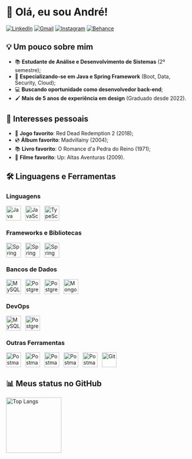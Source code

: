 # 👋 Olá, eu sou André!

[![LinkedIn](https://img.shields.io/static/v1?message=LinkedIn&logo=linkedin&label=&color=0077B5&logoColor=white&labelColor=&style=for-the-badge)](https://www.linkedin.com/in/andrezicatti/)
[![Gmail](https://img.shields.io/static/v1?message=Gmail&logo=gmail&label=&color=D14836&logoColor=white&labelColor=&style=for-the-badge)](mailto:andrezicatti@gmail.com)
[![Instagram](https://img.shields.io/static/v1?message=Instagram&logo=instagram&label=&color=E4405F&logoColor=white&labelColor=&style=for-the-badge)](https://www.instagram.com/andre_zktt/)
[![Behance](https://img.shields.io/static/v1?message=Behance&logo=behance&label=&color=1769ff&logoColor=white&labelColor=&style=for-the-badge)](https://www.behance.net/andrezicatti)

## 💡 Um pouco sobre mim

- 📚 **Estudante de Análise e Desenvolvimento de Sistemas** (2º semestre);
- 🌱 **Especializando-se em Java e Spring Framework** (Boot, Data, Security, Cloud);
- 💻 **Buscando oportunidade como desenvolvedor back-end**;
- 🖌️ **Mais de 5 anos de experiência em design** (Graduado desde 2022).

## 🎯 Interesses pessoais

- 👾 **Jogo favorito**: Red Dead Redemption 2 (2018);  
- 💿 **Álbum favorito**: Madvillainy (2004);  
- 📚 **Livro favorito**: O Romance d'a Pedra do Reino (1971);  
- 🍿 **Filme favorito**: Up: Altas Aventuras (2009).

## 🛠️ Linguagens e Ferramentas

### Linguagens
<div style="display: flex; align-items: center;">
  <img src="https://cdn.jsdelivr.net/gh/devicons/devicon/icons/java/java-original.svg" height="40" alt="Java" />
  <img width="12" />
  <img src="https://cdn.jsdelivr.net/gh/devicons/devicon/icons/javascript/javascript-original.svg" height="40" alt="JavaScript" />
  <img width="12" />
  <img src="https://cdn.jsdelivr.net/gh/devicons/devicon/icons/typescript/typescript-original.svg" height="40" alt="TypeScript" />
  <img width="12" />
</div>

### Frameworks e Bibliotecas
<div style="display: flex; align-items: center;">
  <img src="https://cdn.jsdelivr.net/gh/devicons/devicon/icons/spring/spring-original.svg" height="40" alt="Spring Framework" />
  <img width="12" />
  <img src="https://cdn.jsdelivr.net/gh/devicons/devicon/icons/angular/angular-original.svg" height="40" alt="Spring Framework" />
  <img width="12" />
  <img src="https://cdn.jsdelivr.net/gh/devicons/devicon/icons/react/react-original.svg" height="40" alt="Spring Framework" />
  <img width="12" />
</div>

### Bancos de Dados

<div style="display: flex; align-items: center;">
  <img src="https://cdn.jsdelivr.net/gh/devicons/devicon/icons/mysql/mysql-original.svg" height="40" alt="MySQL" />
  <img width="12" />
  <img src="https://cdn.jsdelivr.net/gh/devicons/devicon/icons/postgresql/postgresql-original.svg" height="40" alt="PostgreSQL" />
  <img width="12" />
  <img src="https://cdn.jsdelivr.net/gh/devicons/devicon/icons/oracle/oracle-original.svg" height="40" alt="PostgreSQL" />
  <img width="12" />
  <img src="https://cdn.jsdelivr.net/gh/devicons/devicon/icons/mongodb/mongodb-original.svg" height="40" alt="MongoDB" />
</div>

### DevOps
<div style="display: flex; align-items: center;">
  <img src="https://cdn.jsdelivr.net/gh/devicons/devicon/icons/docker/docker-original.svg" height="40" alt="MySQL" />
  <img width="12" />
  <img src="https://cdn.jsdelivr.net/gh/devicons/devicon/icons/kubernetes/kubernetes-original.svg" height="40" alt="PostgreSQL" />
</div>

### Outras Ferramentas
<div style="display: flex; align-items: center;">
  <img src="https://cdn.jsdelivr.net/gh/devicons/devicon/icons/intellij/intellij-original.svg" height="40" alt="Postman" />
  <img width="12" />
  <img src="https://cdn.jsdelivr.net/gh/devicons/devicon/icons/webstorm/webstorm-original.svg" height="40" alt="Postman" />
  <img width="12" />
  <img src="https://cdn.jsdelivr.net/gh/devicons/devicon/icons/vscode/vscode-original.svg" height="40" alt="Postman" />
  <img width="12" />
  <img src="https://cdn.jsdelivr.net/gh/devicons/devicon/icons/postman/postman-original.svg" height="40" alt="Postman" />
  <img width="12" />
  <img src="https://cdn.jsdelivr.net/gh/devicons/devicon/icons/figma/figma-original.svg" height="40" alt="Postman" />
  <img width="12" />
  <img src="https://cdn.jsdelivr.net/gh/devicons/devicon/icons/git/git-original.svg" height="40" alt="Git" />
</div>

## 📊 Meus status no GitHub

<div align="left">
  <img src="https://github-readme-stats.vercel.app/api/top-langs?username=andrezktt&locale=en&hide_title=false&layout=compact&card_width=320&langs_count=6&theme=tokyonight&hide_border=false&order=2" height="150" alt="Top Langs" />
</div>
